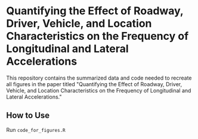 # Quantifying the Effect of Roadway, Driver, Vehicle, and Location Characteristics on the Frequency of  Longitudinal and Lateral Accelerations

This repository contains the summarized data and code needed to recreate all figures in the paper titled "Quantifying the Effect of Roadway, Driver, Vehicle, and Location Characteristics on the Frequency of  Longitudinal and Lateral Accelerations."

## How to Use

Run `code_for_figures.R`